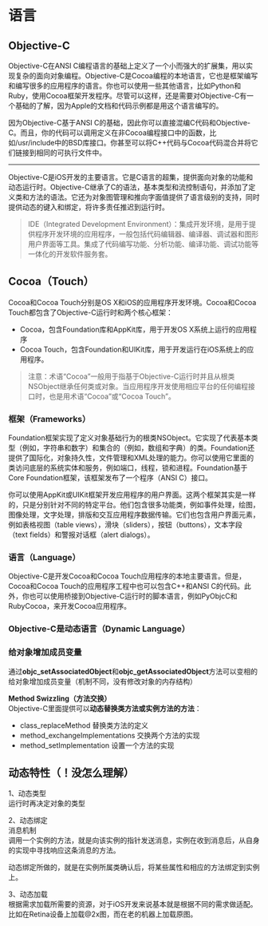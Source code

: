 # 语言

## Objective-C

Objective-C在ANSI C编程语言的基础上定义了一个小而强大的扩展集，用以实现复杂的面向对象编程。Objective-C是Cocoa编程的本地语言，它也是框架编写和编写很多的应用程序的语言。你也可以使用一些其他语言，比如Python和Ruby，使用Cocoa框架开发程序。尽管可以这样，还是需要对Objective-C有一个基础的了解，因为Apple的文档和代码示例都是用这个语言编写的。

因为Objective-C基于ANSI C的基础，因此你可以直接混编C代码和Objective-C。而且，你的代码可以调用定义在非Cocoa编程接口中的函数，比如/usr/include中的BSD库接口。你甚至可以将C++代码与Cocoa代码混合并将它们链接到相同的可执行文件中。

---

Objective-C是iOS开发的主要语言。它是C语言的超集，提供面向对象的功能和动态运行时。Objective-C继承了C的语法，基本类型和流控制语句，并添加了定义类和方法的语法。它还为对象图管理和推向字面值提供了语言级别的支持，同时提供动态的键入和绑定，将许多责任推迟到运行时。

> IDE（Integrated Development Environment）：集成开发环境，是用于提供程序开发环境的应用程序，一般包括代码编辑器、编译器、调试器和图形用户界面等工具。集成了代码编写功能、分析功能、编译功能、调试功能等一体化的开发软件服务套。

## Cocoa（Touch）

Cocoa和Cocoa Touch分别是OS X和iOS的应用程序开发环境。Cocoa和Cocoa Touch都包含了Objective-C运行时和两个核心框架：

* Cocoa，包含Foundation库和AppKit库，用于开发OS X系统上运行的应用程序
* Cocoa Touch，包含Foundation和UIKit库，用于开发运行在iOS系统上的应用程序。

> 注意：术语“Cocoa”一般用于指基于Objective-C运行时并且从根类NSObject继承任何类或对象。当应用程序开发使用相应平台的任何编程接口时，也是用术语“Cocoa”或“Cocoa Touch”。

### 框架（Frameworks）

Foundation框架实现了定义对象基础行为的根类NSObject。它实现了代表基本类型（例如，字符串和数字）和集合的（例如，数组和字典）的类。Foundation还提供了国际化，对象持久性，文件管理和XML处理的能力。你可以使用它里面的类访问底层的系统实体和服务，例如端口，线程，锁和进程。Foundation基于Core Foundation框架，该框架发布了一个程序（ANSI C）接口。

你可以使用AppKit或UIKit框架开发应用程序的用户界面。这两个框架其实是一样的，只是分别针对不同的特定平台。他们包含很多功能类，例如事件处理，绘图，图像处理，文字处理，排版和交互应用程序数据传输。它们也包含用户界面元素，例如表格视图（table views），滑块（sliders），按钮（buttons），文本字段（text fields）和警报对话框（alert dialogs）。

### 语言（Language）

Objective-C是开发Cocoa和Cocoa Touch应用程序的本地主要语言。但是，Cocoa和Cocoa Touch的应用程序工程中也可以包含C++和ANSI C的代码。此外，你也可以使用桥接到Objective-C运行时的脚本语言，例如PyObjcC和RubyCocoa，来开发Cocoa应用程序。

### Objective-C是动态语言（Dynamic Language）



### 

### **给对象增加成员变量**

通过**objc\_setAssociatedObject**和**objc\_getAssociatedObject**方法可以变相的给对象增加成员变量（机制不同，没有修改对象的内存结构）

**Method Swizzling（方法交换）**  
Objective-C里面提供可以**动态替换类方法或实例方法的方法**：

* class\_replaceMethod 替换类方法的定义
* method\_exchangeImplementations 交换两个方法的实现
* method\_setImplementation 设置一个方法的实现

## 动态特性（！没怎么理解）

1、动态类型  
运行时再决定对象的类型

2、动态绑定  
消息机制  
调用一个实例的方法，就是向该实例的指针发送消息，实例在收到消息后，从自身的实现中寻找响应这条消息的方法。

动态绑定所做的，就是在实例所属类确认后，将某些属性和相应的方法绑定到实例上。

3、动态加载  
根据需求加载所需要的资源，对于iOS开发来说基本就是根据不同的需求做适配。比如在Retina设备上加载@2x图，而在老的机器上加载原图。

